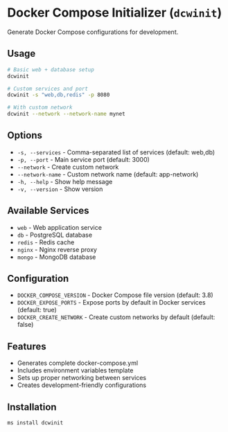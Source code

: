 # Docker Compose Initializer (`dcwinit`)

Generate Docker Compose configurations for development.

## Usage

```bash
# Basic web + database setup
dcwinit

# Custom services and port
dcwinit -s "web,db,redis" -p 8080

# With custom network
dcwinit --network --network-name mynet
```

## Options

- `-s, --services` - Comma-separated list of services (default: web,db)
- `-p, --port` - Main service port (default: 3000)
- `--network` - Create custom network
- `--network-name` - Custom network name (default: app-network)
- `-h, --help` - Show help message
- `-v, --version` - Show version

## Available Services

- `web` - Web application service
- `db` - PostgreSQL database
- `redis` - Redis cache
- `nginx` - Nginx reverse proxy
- `mongo` - MongoDB database

## Configuration

- `DOCKER_COMPOSE_VERSION` - Docker Compose file version (default: 3.8)
- `DOCKER_EXPOSE_PORTS` - Expose ports by default in Docker services (default: true)
- `DOCKER_CREATE_NETWORK` - Create custom networks by default (default: false)

## Features

- Generates complete docker-compose.yml
- Includes environment variables template
- Sets up proper networking between services
- Creates development-friendly configurations

## Installation

```bash
ms install dcwinit
```